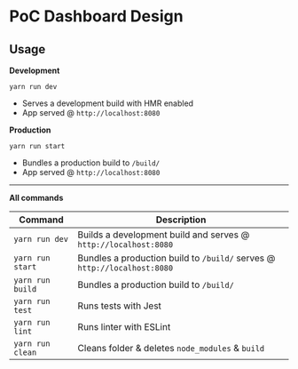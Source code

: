 # PoC Dashboard Design

## Usage

**Development**

`yarn run dev`

- Serves a development build with HMR enabled
- App served @ `http://localhost:8080`

**Production**

`yarn run start`

- Bundles a production build to `/build/`
- App served @ `http://localhost:8080`

---

**All commands**

| Command          | Description                                                              |
| ---------------- | ------------------------------------------------------------------------ |
| `yarn run dev`   | Builds a development build and serves @ `http://localhost:8080`          |
| `yarn run start` | Bundles a production build to `/build/` serves @ `http://localhost:8080` |
| `yarn run build` | Bundles a production build to `/build/`                                  |
| `yarn run test`  | Runs tests with Jest                                                     |
| `yarn run lint`  | Runs linter with ESLint                                                  |
| `yarn run clean` | Cleans folder & deletes `node_modules` & `build`                         |
